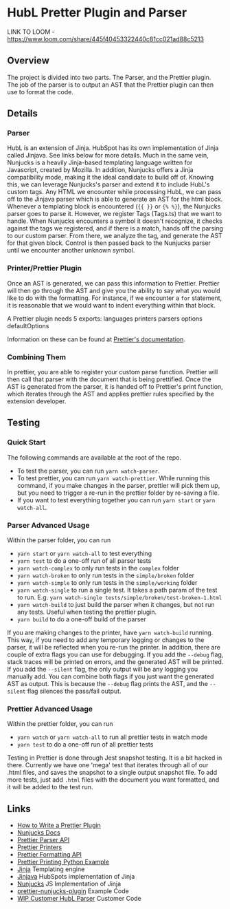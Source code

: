 # HubL Pretter Plugin and Parser

LINK TO LOOM - https://www.loom.com/share/445f40453322440c81cc021ad88c5213

## Overview

The project is divided into two parts. The Parser, and the Prettier plugin. The job of the parser is to output an AST that the Prettier plugin can then use to format the code.

## Details

### Parser

HubL is an extension of Jinja. HubSpot has its own implementation of Jinja called Jinjava. See links below for more details. Much in the same vein, Nunjucks is a heavily Jinja-based templating language written for Javascript, created by Mozilla. In addition, Nunjucks offers a Jinja compatibility mode, making it the ideal candidate to build off of. Knowing this, we can leverage Nunjucks's parser and extend it to include HubL's custom tags. Any HTML we encounter while processing HubL, we can pass off to the Jinjava parser which is able to generate an AST for the html block. Whenever a templating block is encountered (`{{ }}` or `{% %}`), the Nunjucks parser goes to parse it. However, we register Tags (Tags.ts) that we want to handle. When Nunjucks encounters a symbol it doesn't recognize, it checks against the tags we registered, and if there is a match, hands off the parsing to our custom parser. From there, we analyze the tag, and generate the AST for that given block. Control is then passed back to the Nunjucks parser until we encounter another unknown symbol.

### Printer/Prettier Plugin

Once an AST is generated, we can pass this information to Prettier. Prettier will then go through the AST and give you the ability to say what you would like to do with the formatting. For instance, if we encounter a `for` statement, it is reasonable that we would want to indent everything within that block.

A Prettier plugin needs 5 exports:
languages
printers
parsers
options
defaultOptions

Information on these can be found at [Prettier's documentation](https://prettier.io/docs/en/plugins.html#printers).

### Combining Them

In prettier, you are able to register your custom parse function. Prettier will then call that parser with the document that is being prettified. Once the AST is generated from the parser, it is handed off to Prettier's print function, which iterates through the AST and applies prettier rules specified by the extension developer.

## Testing

### Quick Start

The following commands are available at the root of the repo.

- To test the parser, you can run `yarn watch-parser`.
- To test prettier, you can run `yarn watch-prettier`. While running this command, if you make changes in the parser, prettier will pick them up, but you need to trigger a re-run in the prettier folder by re-saving a file.
- If you want to test everything together you can run `yarn start` or `yarn watch-all`.

### Parser Advanced Usage

Within the parser folder, you can run

- `yarn start` or `yarn watch-all` to test everything
- `yarn test` to do a one-off run of all parser tests
- `yarn watch-complex` to only run tests in the `complex` folder
- `yarn watch-broken` to only run tests in the `simple/broken` folder
- `yarn watch-simple` to only run tests in the `simple/working` folder
- `yarn watch-single` to run a single test. It takes a path param of the test to run. E.g. `yarn watch-single tests/simple/broken/test-broken-1.html`
- `yarn watch-build` to just build the parser when it changes, but not run any tests. Useful when testing the prettier plugin.
- `yarn build` to do a one-off build of the parser

If you are making changes to the printer, have `yarn watch-build` running. This way, if you need to add any temporary logging or changes to the parser, it will be reflected when you re-run the printer. In addition, there are couple of extra flags you can use for debugging. If you add the `--debug` flag, stack traces will be printed on errors, and the generated AST will be printed. If you add the `--silent` flag, the only output will be any logging you manually add. You can combine both flags if you just want the generated AST as output. This is because the `--debug` flag prints the AST, and the `--silent` flag silences the pass/fail output.

### Prettier Advanced Usage

Within the prettier folder, you can run

- `yarn watch` or `yarn watch-all` to run all prettier tests in watch mode
- `yarn test` to do a one-off run of all prettier tests

Testing in Prettier is done through Jest snapshot testing. It is a bit hacked in there. Currently we have one 'mega' test that iterates through all of our .html files, and saves the snapshot to a single output snapshot file. To add more tests, just add `.html` files with the document you want formatted, and it will be added to the test run.

## Links

- [How to Write a Prettier Plugin](https://medium.com/@fvictorio/how-to-write-a-plugin-for-prettier-a0d98c845e70)
- [Nunjucks Docs](https://mozilla.github.io/nunjucks/api.html#custom-tags)
- [Prettier Parser API](https://prettier.io/docs/en/plugins.html#parsers)
- [Prettier Printers](https://prettier.io/docs/en/plugins.html#printers)
- [Prettier Formatting API](https://github.com/prettier/prettier/blob/main/commands.md)
- [Prettier Printing Python Example](https://github.com/prettier/plugin-python/blob/034ba8a9551f3fa22cead41b323be0b28d06d13b/src/printer.js#L174)
- [Jinja](https://jinja.palletsprojects.com/en/2.11.x/) Templating engine
- [Jinjava](https://github.com/HubSpot/jinjava) HubSpots implementation of Jinja
- [Nunjucks](https://github.com/mozilla/nunjucks) JS Implementation of Jinja
- [prettier-nunjucks-plugin](https://github.com/justrhysism/prettier-plugin-nunjucks/tree/master/src) Example Code
- [WIP Customer HubL Parser](https://github.com/kieranja/hubl/tree/main/src) Customer Code
